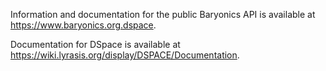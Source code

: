 Information and documentation for the public Baryonics API is available at https://www.baryonics.org.dspace.

Documentation for DSpace is available at https://wiki.lyrasis.org/display/DSPACE/Documentation.
